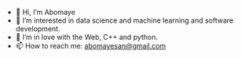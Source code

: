 - 👋 Hi, I’m Abomaye
- 👀 I’m interested in data science and machine learning and software development.
- 💞️ I’m in love with the Web, C++ and python.
- 📫 How to reach me: abomayesan@gmail.com

<!---
yickysan/yickysan is a ✨ special ✨ repository because its `README.md` (this file) appears on your GitHub profile.
You can click the Preview link to take a look at your changes.
--->
